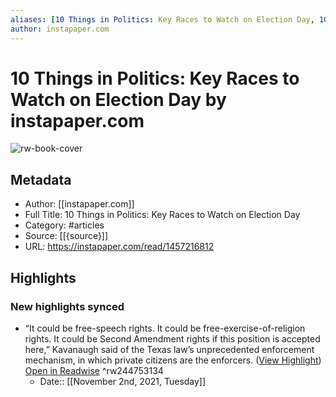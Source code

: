 ```yaml
---
aliases: [10 Things in Politics: Key Races to Watch on Election Day, 10 Things in Politics: Key Races to Watch on Election Day]
author: instapaper.com
---
```

# 10 Things in Politics: Key Races to Watch on Election Day by instapaper.com

![rw-book-cover](https://readwise-assets.s3.amazonaws.com/static/images/article3.5c705a01b476.png)

## Metadata
- Author: [[instapaper.com]]
- Full Title: 10 Things in Politics: Key Races to Watch on Election Day
- Category: #articles
- Source: [[{source}]]
- URL: https://instapaper.com/read/1457216812

## Highlights
### New highlights synced
- “It could be free-speech rights. It could be free-exercise-of-religion rights. It could be Second Amendment rights if this position is accepted here,” Kavanaugh said of the Texas law’s unprecedented enforcement mechanism, in which private citizens are the enforcers. ([View Highlight](https://instapaper.com/read/1457216812/17882704)) [Open in Readwise](https://readwise.io/open/244753134) ^rw244753134
    - Date:: [[November 2nd, 2021, Tuesday]]
